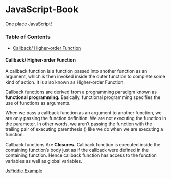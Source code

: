 # JavaScript-Book

One place JavaScript!

### Table of Contents

- [Callback/ Higher-order Function](#callback)

<a name=“callback”/>

#### Callback/ Higher-order Function

A callback function is a function passed into another function as an argument, 
which is then invoked inside the outer function to complete some kind of action.
It is also known as Higher-order Function.

Callback functions are derived from a programming paradigm known as **functional programming.**
Basically, functional programming specifies the use of functions as arguments.

When we pass a callback function as an argument to another function, we are only passing the function definition.
We are not executing the function in the parameter. In other words, we aren’t passing the function with the trailing
pair of executing parenthesis () like we do when we are executing a function.

Callback functions Are **Closures.** Callback function is executed inside the containing function’s body just as if
the callback were defined in the containing function. Hence callback function has access to the function variables as
well as global variables. 

[JsFiddle Example](http://jsfiddle.net/varit05/o3vu14kd/)
